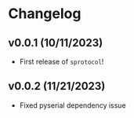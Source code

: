 # Changelog

<!--next-version-placeholder-->

## v0.0.1 (10/11/2023)

- First release of `sprotocol`!

## v0.0.2 (11/21/2023)
- Fixed pyserial dependency issue
